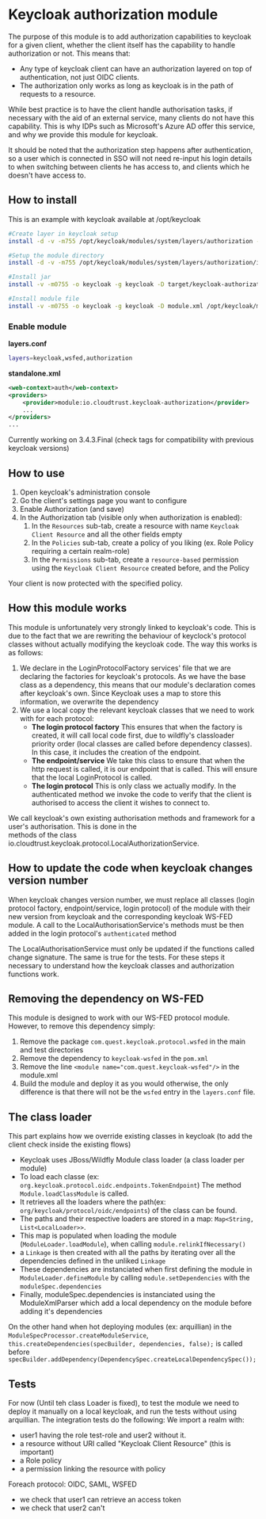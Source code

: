 # Keycloak authorization module

The purpose of this module is to add authorization capabilities to keycloak for a given client, whether the client 
itself has the capability to handle authorization or not. This means that:

* Any type of keycloak client can have an authorization layered on top of authentication, not just OIDC clients.
* The authorization only works as long as keycloak is in the path of requests to a resource.

While best practice is to have the client handle authorisation tasks, if necessary with the aid of an external service, 
many clients do not have this capability. This is why IDPs such as Microsoft's Azure AD offer this service, and why we
provide this module for keycloak.

It should be noted that the authorization step happens after authentication, so a user which is connected in SSO will
not need re-input his login details to when switching between clients he has access to, and clients which he doesn't
have access to.

## How to install
This is an example with keycloak available at /opt/keycloak

```Bash
#Create layer in keycloak setup
install -d -v -m755 /opt/keycloak/modules/system/layers/authorization -o keycloak -g keycloak

#Setup the module directory
install -d -v -m755 /opt/keycloak/modules/system/layers/authorization/io/cloudtrust/keycloak-authorization/main/ -o keycloak -g keycloak

#Install jar
install -v -m0755 -o keycloak -g keycloak -D target/keycloak-authorization-3.4.3.Final.jar /opt/keycloak/modules/system/layers/authorization/io/cloudtrust/keycloak-authorization/main/

#Install module file
install -v -m0755 -o keycloak -g keycloak -D module.xml /opt/keycloak/modules/system/layers/authorization/io/cloudtrust/keycloak-authorization/main/

```

### Enable module

__layers.conf__

```Bash
layers=keycloak,wsfed,authorization
```

__standalone.xml__

```xml
<web-context>auth</web-context>
<providers>
    <provider>module:io.cloudtrust.keycloak-authorization</provider>
    ...
</providers>
...
```

Currently working on 3.4.3.Final (check tags for compatibility with previous keycloak versions)


## How to use
1) Open keycloak's administration console
1) Go the client's settings page you want to configure
1) Enable Authorization (and save)
1) In the Authorization tab (visible only when authorization is enabled):
    1) In the `Resources` sub-tab, create a resource with name `Keycloak Client Resource` and all the other fields empty
    1) In the `Policies` sub-tab, create a policy of you liking (ex. Role Policy requiring a certain realm-role)
    1) In the `Permissions` sub-tab, create a `resource-based` permission using the `Keycloak Client Resource` created before, and the Policy

Your client is now protected with the specified policy.


## How this module works

This module is unfortunately very strongly linked to keycloak's code. This is due to the fact that we are rewriting the 
behaviour of keyclock's protocol classes without actually modifying the keycloak code. The way this works is as follows:

1) We declare in the LoginProtocolFactory services' file that we are declaring the factories for keycloak's protocols.
As we have the base class as a dependency, this means that our module's declaration comes after keycloak's own. Since
Keycloak uses a map to store this information, we overwrite the dependency
1) We use a local copy the relevant keycloak classes that we need to work with for each protocol:
    * **The login protocol factory** This ensures that when the factory is created, it will call local code first, due to
    wildfly's classloader priority order (local classes are called before dependency classes). In this case, it includes
    the creation of the endpoint.
    * **The endpoint/service** We take this class to ensure that when the http request is called, it is our endpoint that 
    is called. This will ensure that the local LoginProtocol is called.
    * **The login protocol** This is only class we actually modify. In the authenticated method we invoke the code to 
    verify that the client is authorised to access the client it wishes to connect to.

We call keycloak's own existing authorisation methods and framework for a user's authorisation. This is done in the  
methods of the class io.cloudtrust.keycloak.protocol.LocalAuthorizationService. 

## How to update the code when keycloak changes version number

When keycloak changes version number, we must replace all classes (login protocol factory, endpoint/service, login 
protocol) of the module with their new version from keycloak and the corresponding keycloak WS-FED module. A call to
the LocalAuthorisationService's methods must be then added in the login protocol's `authenticated` method

The LocalAuthorisationService must only be updated if the functions called change signature. The same is true for the
tests. For these steps it necessary to understand how the keycloak classes and authorization functions work.

## Removing the dependency on WS-FED

This module is designed to work with our WS-FED protocol module. However, to remove this dependency simply:
1) Remove the package `com.quest.keycloak.protocol.wsfed` in the main and test directories
1) Remove the dependency to `keycloak-wsfed` in the `pom.xml`
1) Remove the line `<module name="com.quest.keycloak-wsfed"/>` in the module.xml
1) Build the module and deploy it as you would otherwise, the only difference is that there will not be the `wsfed`
entry in the `layers.conf` file.

## The class loader

This part explains how we override existing classes in keycloak (to add the client check inside the existing flows)
- Keycloak uses JBoss/Wildfly Module class loader (a class loader per module)
- To load each classe (ex: `org.keycloak.protocol.oidc.endpoints.TokenEndpoint`) The method `Module.loadClassModule` is called.
- It retrieves all the loaders where the path(ex: `org/keycloak/protocol/oidc/endpoints`) of the class can be found.
- The paths and their respective loaders are stored in a map: `Map<String, List<LocalLoader>>`.
- This map is populated when loading the module (`ModuleLoader.loadModule`), when calling `module.relinkIfNecessary()`
- a `Linkage` is then created with all the paths by iterating over all the dependencies defined in the unliked `Linkage`
- These dependencies are instanciated when first defining the module in `ModuleLoader.defineModule` by calling `module.setDependencies` with the `moduleSpec.dependencies`
- Finally, moduleSpec.dependencies is instanciated using the ModuleXmlParser which add a local dependency on the module before adding it's dependencies

On the other hand when hot deploying modules (ex: arquillian) in the `ModuleSpecProcessor.createModuleService`, `this.createDependencies(specBuilder, dependencies, false);` is called before `specBuilder.addDependency(DependencySpec.createLocalDependencySpec());`

## Tests
For now (Until teh class Loader is fixed), to test the module we need to deploy it manually on a local keycloak, and run the tests without using arquillian.
The integration tests do the following:
We import a realm with:
- user1 having the role test-role and user2 without it.
- a resource without URI called "Keycloak Client Resource" (this is important)
- a Role policy
- a permission linking the resource with policy

Foreach protocol: OIDC, SAML, WSFED
- we check that user1 can retrieve an access token
- we check that user2 can't
